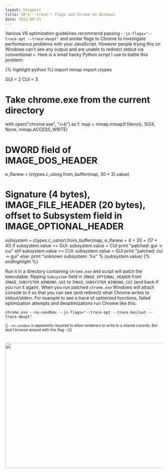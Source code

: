 ```yaml
---
layout: blogpost
title: V8's --trace-* flags and Chrome on Windows
date: 2012-06-21
---
```


Various V8 optimization guidelines recommend passing `--js-flags="--trace-opt --trace-deopt"` and similar flags to Chrome to investigate performance problems with your JavaScript. However people trying this on Windows can't see any output and are unable to redirect stdout via conventional `>`. Here is a small hacky Python script I use to battle this problem:

{% highlight python %}
import mmap
import ctypes

GUI = 2
CUI = 3

# Take chrome.exe from the current directory
with open("chrome.exe", "r+b") as f:
   map = mmap.mmap(f.fileno(), 1024, None, mmap.ACCESS_WRITE)
   # DWORD field of IMAGE_DOS_HEADER
   e_lfanew = (ctypes.c_ulong.from_buffer(map, 30 * 2).value)
   # Signature (4 bytes), IMAGE_FILE_HEADER (20 bytes), offset to Subsystem field in IMAGE_OPTIONAL_HEADER
   subsystem = ctypes.c_ushort.from_buffer(map, e_lfanew + 4 + 20 + (17 * 4))
   if subsystem.value == GUI:
       subsystem.value = CUI
       print "patched: gui -> cui"
   elif subsystem.value == CUI:
       subsystem.value = GUI
       print "patched: cui -> gui"
   else:
       print "unknown subsystem: %x" % (subsystem.value)
{% endhighlight %}

Run it in a directory containing `chrome.exe` and script will patch the executable: flipping `Subsystem` field in `IMAGE_OPTIONAL_HEADER` from `IMAGE_SUBSYSTEM_WINDOWS_GUI` to `IMAGE_SUBSYSTEM_WINDOWS_CUI` (and back if you run it again). When you run patched `chrome.exe` Windows will attach console to it so that you can see (and redirect) what Chrome writes to stdout/stderr. For example to see a trace of optimized functions, failed optimization attempts and deoptimizations run Chrome like this:

    chrome.exe --no-sandbox --js-flags="--trace-opt --trace-bailout --trace-deopt"

<small>[[`--no-sandbox` is apparently required to allow renderers to write to a shared console. But don't browse around with this flag :-)]]</small>

<div style="text-align: center; padding-top: 20px;">
<img height="400" src="http://s3.mrale.ph/images/chrome-windows-v8-output.png" width="700" />
</div>